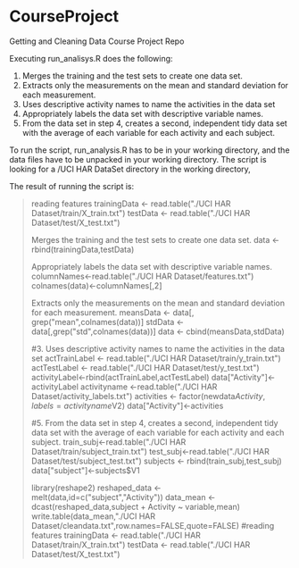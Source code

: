 CourseProject
=============

Getting and Cleaning Data Course Project Repo

Executing run_analisys.R does the following:

 
1. Merges the training and the test sets to create one data set.
2. Extracts only the measurements on the mean and standard deviation for each measurement. 
3. Uses descriptive activity names to name the activities in the data set
4. Appropriately labels the data set with descriptive variable names. 
5. From the data set in step 4, creates a second, independent tidy data set with the average of each variable for each activity and each subject.

To run the script, run_analysis.R has to be in your working directory, and the data files have to be unpacked in your working directory.  The script is looking for a /UCI HAR DataSet directory in the working directory,

The result of running the script is:

>reading features
>trainingData <- read.table("./UCI HAR Dataset/train/X_train.txt")
>testData <- read.table("./UCI HAR Dataset/test/X_test.txt")
> 
>Merges the training and the test sets to create one data set.
>data <- rbind(trainingData,testData)
> 
>Appropriately labels the data set with descriptive variable names. 
>columnNames<-read.table("./UCI HAR Dataset/features.txt")
>colnames(data)<-columnNames[,2]
> 
> Extracts only the measurements on the mean and standard deviation for each measurement.
> meansData <- data[, grep("mean",colnames(data))]
> stdData <-data[,grep("std",colnames(data))]
> data <- cbind(meansData,stdData)
> 
> #3. Uses descriptive activity names to name the activities in the data set
> actTrainLabel <- read.table("./UCI HAR Dataset/train/y_train.txt")
> actTestLabel <- read.table("./UCI HAR Dataset/test/y_test.txt")
> activityLabel<-rbind(actTrainLabel,actTestLabel)
> data["Activity"]<-activityLabel
> activityname <-read.table("./UCI HAR Dataset/activity_labels.txt")
> activities <- factor(newdata$Activity,labels=activityname$V2)
> data["Activity"]<-activities
> 
> #5. From the data set in step 4, creates a second, independent tidy data set with the average of each variable for each activity and each subject.
> train_subj<-read.table("./UCI HAR Dataset/train/subject_train.txt")
> test_subj<-read.table("./UCI HAR Dataset/test/subject_test.txt")
> subjects <- rbind(train_subj,test_subj)
> data["subject"]<-subjects$V1
> 
> library(reshape2)
> reshaped_data <-melt(data,id=c("subject","Activity"))
> data_mean <- dcast(reshaped_data,subject + Activity ~ variable,mean)
> write.table(data_mean,"./UCI HAR Dataset/cleandata.txt",row.names=FALSE,quote=FALSE)
> #reading features
> trainingData <- read.table("./UCI HAR Dataset/train/X_train.txt")
> testData <- read.table("./UCI HAR Dataset/test/X_test.txt")
